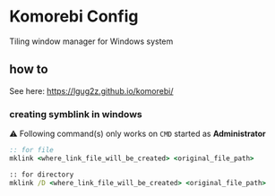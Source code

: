 # Komorebi Config

Tiling window manager for Windows system

## how to
See here: https://lgug2z.github.io/komorebi/


### creating symblink in windows
⚠️ Following command(s) only works on `CMD` started as **Administrator**
```bat
:: for file
mklink <where_link_file_will_be_created> <original_file_path>

:: for directory
mklink /D <where_link_file_will_be_created> <original_file_path>
```
